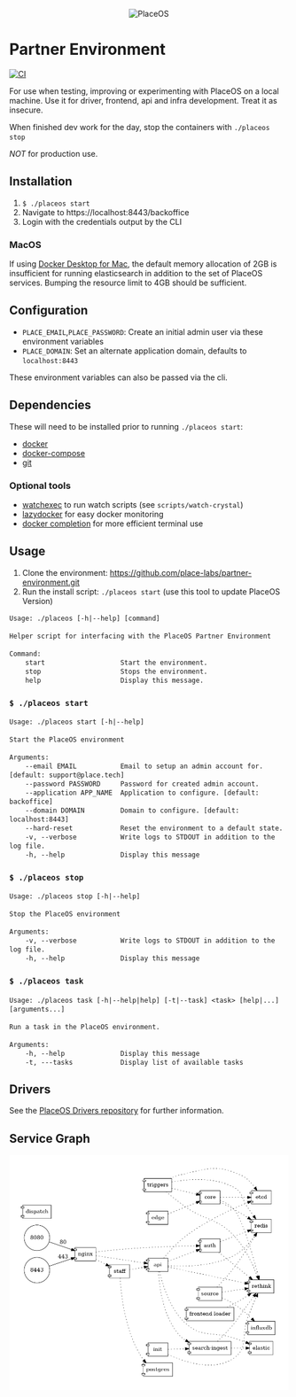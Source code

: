 <p align="center">
  <img src="https://github.com/placeos.png?size=200" alt="PlaceOS" />
</p>

# Partner Environment

[![CI](https://github.com/place-labs/partner-environment/actions/workflows/ci.yml/badge.svg)](https://github.com/place-labs/partner-environment/actions/workflows/ci.yml)

For use when testing, improving or experimenting with PlaceOS on a local machine.
Use it for driver, frontend, api and infra development. Treat it as insecure.

When finished dev work for the day, stop the containers with `./placeos stop`

*NOT* for production use.

## Installation

1. `$ ./placeos start`
1. Navigate to https://localhost:8443/backoffice
1. Login with the credentials output by the CLI

### MacOS

If using [Docker Desktop for Mac](https://docs.docker.com/desktop/mac/install/), the default memory allocation of 2GB is insufficient for
running elasticsearch in addition to the set of PlaceOS services.
Bumping the resource limit to 4GB should be sufficient.

## Configuration

- `PLACE_EMAIL`,`PLACE_PASSWORD`: Create an initial admin user via these environment variables
- `PLACE_DOMAIN`: Set an alternate application domain, defaults to `localhost:8443`

These environment variables can also be passed via the cli.

## Dependencies

These will need to be installed prior to running `./placeos start`:

- [docker](https://www.docker.com/)
- [docker-compose](https://github.com/docker/compose)
- [git](https://git-scm.com/)

### Optional tools

- [watchexec](https://github.com/watchexec/watchexec) to run watch scripts (see `scripts/watch-crystal`)
- [lazydocker](https://github.com/jesseduffield/lazydocker) for easy docker monitoring
- [docker completion](https://docs.docker.com/compose/completion/) for more efficient terminal use

## Usage

1. Clone the environment: https://github.com/place-labs/partner-environment.git
1. Run the install script: `./placeos start` (use this tool to update PlaceOS Version)

```shell-session
Usage: ./placeos [-h|--help] [command]

Helper script for interfacing with the PlaceOS Partner Environment

Command:
    start                   Start the environment.
    stop                    Stops the environment.
    help                    Display this message.
```

### `$ ./placeos start`

```shell-session
Usage: ./placeos start [-h|--help]

Start the PlaceOS environment

Arguments:
    --email EMAIL           Email to setup an admin account for. [default: support@place.tech]
    --password PASSWORD     Password for created admin account.
    --application APP_NAME  Application to configure. [default: backoffice]
    --domain DOMAIN         Domain to configure. [default: localhost:8443]
    --hard-reset            Reset the environment to a default state.
    -v, --verbose           Write logs to STDOUT in addition to the log file.
    -h, --help              Display this message
```

### `$ ./placeos stop`

```shell-session
Usage: ./placeos stop [-h|--help]

Stop the PlaceOS environment

Arguments:
    -v, --verbose           Write logs to STDOUT in addition to the log file.
    -h, --help              Display this message
```

### `$ ./placeos task`

```shell-session
Usage: ./placeos task [-h|--help|help] [-t|--task] <task> [help|...] [arguments...]

Run a task in the PlaceOS environment.

Arguments:
    -h, --help              Display this message
    -t, ---tasks            Display list of available tasks
```

## Drivers

See the [PlaceOS Drivers repository](https://github.com/PlaceOS/drivers) for further information.

## Service Graph

![Service graph for PlaceOS](/images/service-graph.png)
